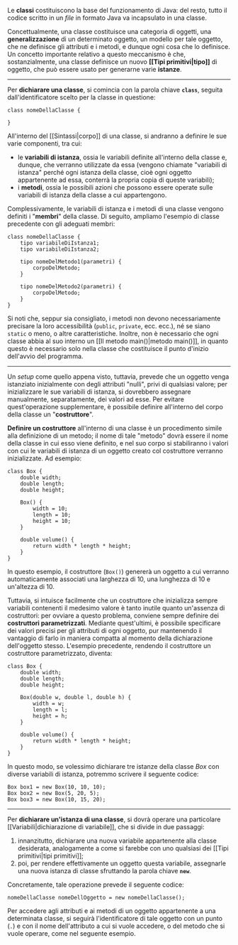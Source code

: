 Le **classi** costituiscono la base del funzionamento di Java: del resto, tutto il codice scritto in un *file* in formato Java va incapsulato in una classe.

Concettualmente, una classe costituisce una categoria di oggetti, una **generalizzazione** di un determinato oggetto, un modello per tale oggetto, che ne definisce gli attributi e i metodi, e dunque ogni cosa che lo definisce. Un concetto importante relativo a questo meccanismo è che, sostanzialmente, una classe definisce un nuovo **[[Tipi primitivi|tipo]]** di oggetto, che può essere usato per generarne varie **istanze**.
___
Per **dichiarare una classe**, si comincia con la parola chiave **`class`**, seguita dall'identificatore scelto per la classe in questione:

```
class nomeDellaClasse {

}
```

All'interno del [[Sintassi|corpo]] di una classe, si andranno a definire le sue varie componenti, tra cui:
- le **variabili di istanza**, ossia le variabili definite all'interno della classe e, dunque, che verranno utilizzate da essa (vengono chiamate "variabili di istanza" perché ogni istanza della classe, cioè ogni oggetto appartenente ad essa, conterrà la propria copia di queste variabili);
- i **metodi**, ossia le possibili azioni che possono essere operate sulle variabili di istanza della classe a cui appartengono.

Complessivamente, le variabili di istanza e i metodi di una classe vengono definiti i "**membri**" della classe. Di seguito, ampliamo l'esempio di classe precedente con gli adeguati membri:

```
class nomeDellaClasse {
	tipo variabileDiIstanza1;
	tipo variabileDiIstanza2;

	tipo nomeDelMetodo1(parametri) {
		corpoDelMetodo;
	} 

	tipo nomeDelMetodo2(parametri) {
		corpoDelMetodo;
	}
}
```

Si noti che, seppur sia consigliato, i metodi non devono necessariamente precisare la loro accessibilità (`public`, `private`, ecc. ecc.), né se siano `static` o meno, o altre caratteristiche. Inoltre, non è necessario che ogni classe abbia al suo interno un [[Il metodo main()|metodo main()]], in quanto questo è necessario solo nella classe che costituisce il punto d'inizio dell'avvio del programma.
___
Un *setup* come quello appena visto, tuttavia, prevede che un oggetto venga istanziato inizialmente con degli attributi "nulli", privi di qualsiasi valore; per inizializzare le sue variabili di istanza, si dovrebbero assegnare manualmente, separatamente, dei valori ad esse. Per evitare quest'operazione supplementare, è possibile definire all'interno del corpo della classe un "**costruttore**".

**Definire un costruttore** all'interno di una classe è un procedimento simile alla definizione di un metodo; il nome di tale "metodo" dovrà essere il nome della classe in cui esso viene definito, e nel suo corpo si stabiliranno i valori con cui le variabili di istanza di un oggetto creato col costruttore verranno inizializzate. Ad esempio:

```
class Box {
	double width;
	double length;
	double height;

	Box() {
		width = 10;
		length = 10;
		height = 10;
	}

	double volume() {
		return width * length * height;
	} 
}
```

In questo esempio, il costruttore (`Box()`) genererà un oggetto a cui verranno automaticamente associati una larghezza di 10, una lunghezza di 10 e un'altezza di 10. 

Tuttavia, si intuisce facilmente che un costruttore che inizializza sempre variabili contenenti il medesimo valore è tanto inutile quanto un'assenza di costruttori: per ovviare a questo problema, conviene sempre definire dei **costruttori parametrizzati**. Mediante quest'ultimi, è possibile specificare dei valori precisi per gli attributi di ogni oggetto, pur mantenendo il vantaggio di farlo in maniera compatta al momento della dichiarazione dell'oggetto stesso. L'esempio precedente, rendendo il costruttore un costruttore parametrizzato, diventa:

```
class Box {
	double width;
	double length;
	double height;

	Box(double w, double l, double h) {
		width = w;
		length = l;
		height = h;
	}

	double volume() {
		return width * length * height;
	}
}
```

In questo modo, se volessimo dichiarare tre istanze della classe *Box* con diverse variabili di istanza, potremmo scrivere il seguente codice:

```
Box box1 = new Box(10, 10, 10);
Box box2 = new Box(5, 20, 5);
Box box3 = new Box(10, 15, 20);
```
___
Per **dichiarare un'istanza di una classe**, si dovrà operare una particolare [[Variabili|dichiarazione di variabile]], che si divide in due passaggi:
1. innanzitutto, dichiarare una nuova variabile appartenente alla classe desiderata, analogamente a come si farebbe con uno qualsiasi dei [[Tipi primitivi|tipi primitivi]];
2. poi, per rendere effettivamente un oggetto questa variabile, assegnarle una nuova istanza di classe sfruttando la parola chiave **`new`**.

Concretamente, tale operazione prevede il seguente codice:

```
nomeDellaClasse nomeDellOggetto = new nomeDellaClasse();
```



Per accedere agli attributi e ai metodi di un oggetto appartenente a una determinata classe, si seguirà l'identificatore di tale oggetto con un punto (`.`) e con il nome dell'attributo a cui si vuole accedere, o del metodo che si vuole operare, come nel seguente esempio.